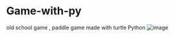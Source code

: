 # Game-with-py
old school game , paddle game made with turtle Python
![image](https://user-images.githubusercontent.com/91225280/179951758-a19486f2-128a-45a9-b6cf-898ec9bb86ab.png)
